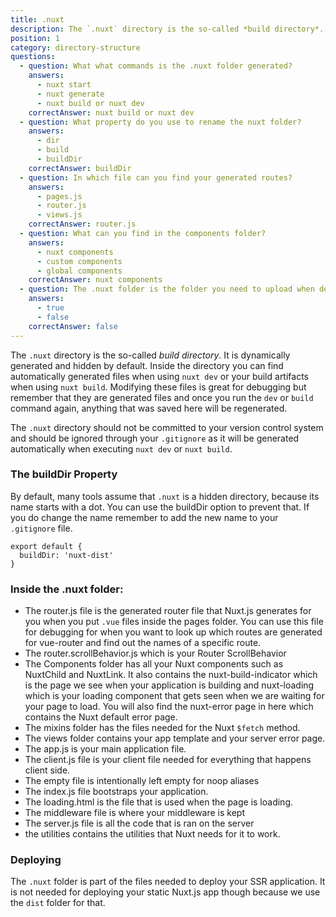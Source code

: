 ```yaml
---
title: .nuxt
description: The `.nuxt` directory is the so-called *build directory*. It is dynamically generated and hidden by default. Inside the directory you can find automatically generated files when using `nuxt dev` or your build artifacts when using `nuxt build`.
position: 1
category: directory-structure
questions:
  - question: What what commands is the .nuxt folder generated?
    answers:
      - nuxt start
      - nuxt generate
      - nuxt build or nuxt dev
    correctAnswer: nuxt build or nuxt dev
  - question: What property do you use to rename the nuxt folder?
    answers:
      - dir
      - build
      - buildDir
    correctAnswer: buildDir
  - question: In which file can you find your generated routes?
    answers:
      - pages.js
      - router.js
      - views.js
    correctAnswer: router.js
  - question: What can you find in the components folder?
    answers:
      - nuxt components
      - custom components
      - global components
    correctAnswer: nuxt components
  - question: The .nuxt folder is the folder you need to upload when deploying static sites.
    answers:
      - true
      - false
    correctAnswer: false
---
```


The `.nuxt` directory is the so-called _build directory_. It is dynamically generated and hidden by default. Inside the directory you can find automatically generated files when using `nuxt dev` or your build artifacts when using `nuxt build`. Modifying these files is great for debugging but remember that they are generated files and once you run the `dev` or `build` command again, anything that was saved here will be regenerated.

<base-alert>

The `.nuxt` directory should not be committed to your version control system and should be ignored through your `.gitignore` as it will be generated automatically when executing `nuxt dev` or `nuxt build`.

</base-alert>

### The buildDir Property

By default, many tools assume that `.nuxt` is a hidden directory, because its name starts with a dot. You can use the buildDir option to prevent that. If you do change the name remember to add the new name to your `.gitignore` file.

```js{}[nuxt.config.js]
export default {
  buildDir: 'nuxt-dist'
}
```

### Inside the .nuxt folder:

- The router.js file is the generated router file that Nuxt.js generates for you when you put `.vue` files inside the pages folder. You can use this file for debugging for when you want to look up which routes are generated for vue-router and find out the names of a specific route.
- The router.scrollBehavior.js which is your Router ScrollBehavior
- The Components folder has all your Nuxt components such as NuxtChild and NuxtLink. It also contains the nuxt-build-indicator which is the page we see when your application is building and nuxt-loading which is your loading component that gets seen when we are waiting for your page to load. You will also find the nuxt-error page in here which contains the Nuxt default error page.
- The mixins folder has the files needed for the Nuxt `$fetch` method.
- The views folder contains your app template and your server error page.
- The app.js is your main application file.
- The client.js file is your client file needed for everything that happens client side.
- The empty file is intentionally left empty for noop aliases
- The index.js file bootstraps your application.
- The loading.html is the file that is used when the page is loading.
- The middleware file is where your middleware is kept
- The server.js file is all the code that is ran on the server
- the utilities contains the utilities that Nuxt needs for it to work.

### Deploying

The `.nuxt` folder is part of the files needed to deploy your SSR application. It is not needed for deploying your static Nuxt.js app though because we use the `dist` folder for that.

<quiz :questions="questions"></quiz>

